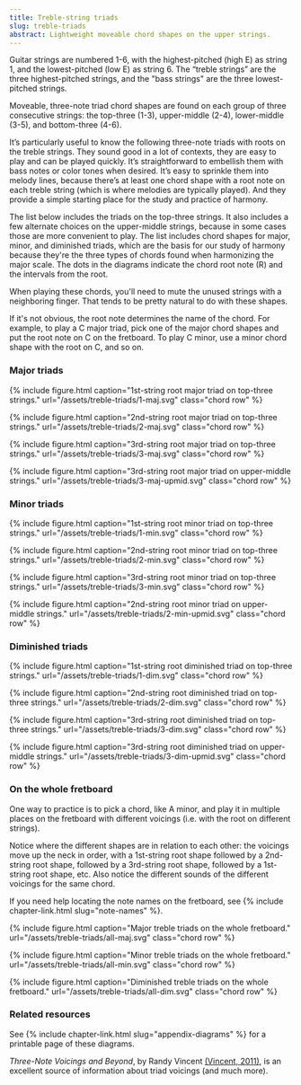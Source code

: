 ```yaml
---
title: Treble-string triads
slug: treble-triads
abstract: Lightweight moveable chord shapes on the upper strings. 
---
```


Guitar strings are numbered 1-6, 
with the highest-pitched (high E) as string 1,
and the lowest-pitched (low E) as string 6. 
The “treble strings” are the three highest-pitched strings,
and the "bass strings" are the three lowest-pitched strings.

Moveable, three-note triad chord shapes are found on each group of three consecutive strings:
the top-three (1-3),
upper-middle (2-4),
lower-middle (3-5),
and bottom-three (4-6). 

It’s particularly useful to know the following three-note triads with roots on the treble strings.
They sound good in a lot of contexts, 
they are easy to play and can be played quickly. 
It’s straightforward to embellish them with bass notes or color tones when desired. 
It’s easy to sprinkle them into melody lines,
because there’s at least one chord shape with a root note on each treble string (which is where melodies are typically played).
And they provide a simple starting place for the study and practice of harmony.

The list below includes the triads on the top-three strings.
It also includes a few alternate choices on the upper-middle strings, 
because in some cases those are more convenient to play.
The list includes chord shapes for major, minor, and diminished triads,
which are the basis for our study of harmony because they're the three types of chords found when harmonizing the major scale. 
The dots in the diagrams indicate the chord root note (R) and the intervals from the root. 

When playing these chords, 
you'll need to mute the unused strings with a neighboring finger.
That tends to be pretty natural to do with these shapes.

If it's not obvious,
the root note determines the name of the chord.
For example, to play a C major triad,
pick one of the major chord shapes and put the root note on C on the fretboard.
To play C minor,
use a minor chord shape with the root on C,
and so on.

### Major triads

{% include figure.html 
    caption="1st-string root major triad on top-three strings." 
    url="/assets/treble-triads/1-maj.svg" 
    class="chord row" 
%}

{% include figure.html 
    caption="2nd-string root major triad on top-three strings." 
    url="/assets/treble-triads/2-maj.svg" 
    class="chord row" 
%}

{% include figure.html 
    caption="3rd-string root major triad on top-three strings." 
    url="/assets/treble-triads/3-maj.svg" 
    class="chord row" 
%}

{% include figure.html 
    caption="3rd-string root major triad on upper-middle strings." 
    url="/assets/treble-triads/3-maj-upmid.svg" 
    class="chord row" 
%}

### Minor triads

{% include figure.html 
    caption="1st-string root minor triad on top-three strings." 
    url="/assets/treble-triads/1-min.svg" 
    class="chord row" 
%}

{% include figure.html 
    caption="2nd-string root minor triad on top-three strings." 
    url="/assets/treble-triads/2-min.svg" 
    class="chord row" 
%}

{% include figure.html 
    caption="3rd-string root minor triad on top-three strings." 
    url="/assets/treble-triads/3-min.svg" 
    class="chord row" 
%}

{% include figure.html 
    caption="2nd-string root minor triad on upper-middle strings." 
    url="/assets/treble-triads/2-min-upmid.svg" 
    class="chord row" 
%}


### Diminished triads


{% include figure.html 
    caption="1st-string root diminished triad on top-three strings." 
    url="/assets/treble-triads/1-dim.svg" 
    class="chord row" 
%}

{% include figure.html 
    caption="2nd-string root diminished triad on top-three strings." 
    url="/assets/treble-triads/2-dim.svg" 
    class="chord row" 
%}

{% include figure.html 
    caption="3rd-string root diminished triad on top-three strings." 
    url="/assets/treble-triads/3-dim.svg" 
    class="chord row" 
%}

{% include figure.html 
    caption="3rd-string root diminished triad on upper-middle strings." 
    url="/assets/treble-triads/3-dim-upmid.svg" 
    class="chord row" 
%}

### On the whole fretboard

One way to practice is to pick a chord,
like A minor,
and play it in multiple places on the fretboard with different voicings 
(i.e. with the root on different strings).

Notice where the different shapes are in relation to each other:
the voicings move up the neck in order,
with a 1st-string root shape followed by a 2nd-string root shape,
followed by a 3rd-string root shape, followed by a 1st-string root shape, etc.
Also notice the different sounds of the different voicings for the same chord.

If you need help locating the note names on the fretboard,
see {% include chapter-link.html slug="note-names" %}.

{% include figure.html 
    caption="Major treble triads on the whole fretboard." 
    url="/assets/treble-triads/all-maj.svg" 
    class="chord row" 
%}

{% include figure.html 
    caption="Minor treble triads on the whole fretboard." 
    url="/assets/treble-triads/all-min.svg" 
    class="chord row" 
%}

{% include figure.html 
    caption="Diminished treble triads on the whole fretboard." 
    url="/assets/treble-triads/all-dim.svg" 
    class="chord row" 
%}

### Related resources

See {% include chapter-link.html slug="appendix-diagrams" %} for a printable page of these diagrams. 

_Three-Note Voicings and Beyond_, by Randy Vincent [(Vincent, 2011)](references#vincent-2011), 
is an excellent source of information about triad voicings (and much more). 
